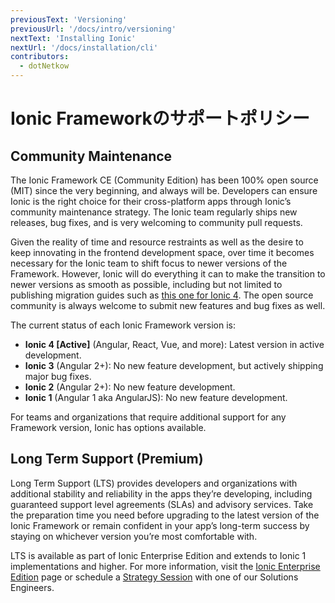 ```yaml
---
previousText: 'Versioning'
previousUrl: '/docs/intro/versioning'
nextText: 'Installing Ionic'
nextUrl: '/docs/installation/cli'
contributors:
  - dotNetkow
---
```


# Ionic Frameworkのサポートポリシー

## Community Maintenance

The Ionic Framework CE (Community Edition) has been 100% open source (MIT) since the very beginning, and always will be. Developers can ensure Ionic is the right choice for their cross-platform apps through Ionic’s community maintenance strategy. The Ionic team regularly ships new releases, bug fixes, and is very welcoming to community pull requests.

Given the reality of time and resource restraints as well as the desire to keep innovating in the frontend development space, over time it becomes necessary for the Ionic team to shift focus to newer versions of the Framework. However, Ionic will do everything it can to make the transition to newer versions as smooth as possible, including but not limited to publishing migration guides such as [this one for Ionic 4](/docs/building/migration). The open source community is always welcome to submit new features and bug fixes as well.

The current status of each Ionic Framework version is:
* **Ionic 4 [Active]** (Angular, React, Vue, and more): Latest version in active development.
* **Ionic 3** (Angular 2+): No new feature development, but actively shipping major bug fixes.
* **Ionic 2** (Angular 2+): No new feature development.
* **Ionic 1** (Angular 1 aka AngularJS): No new feature development.

For teams and organizations that require additional support for any Framework version, Ionic has options available.

## Long Term Support (Premium)

Long Term Support (LTS) provides developers and organizations with additional stability and reliability in the apps they’re developing, including guaranteed support level agreements (SLAs) and advisory services. Take the preparation time you need before upgrading to the latest version of the Ionic Framework or remain confident in your app’s long-term success by staying on whichever version you’re most comfortable with.

LTS is available as part of Ionic Enterprise Edition and extends to Ionic 1 implementations and higher. For more information, visit the [Ionic Enterprise Edition](https://ionicframework.com/enterprise-edition) page or schedule a [Strategy Session](https://ionicframework.com/strategysession) with one of our Solutions Engineers.
